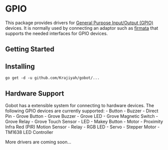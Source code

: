 # GPIO

This package provides drivers for [General Purpose Input/Output (GPIO)](https://en.wikipedia.org/wiki/General_Purpose_Input/Output) devices. It is normally used by connecting an adaptor such as [firmata](https://github.com/Krajiyah/gobot/platforms/firmata) that supports the needed interfaces for GPIO devices.

## Getting Started

## Installing
```
go get -d -u github.com/Krajiyah/gobot/...
```

## Hardware Support
Gobot has a extensible system for connecting to hardware devices. The following GPIO devices are currently supported:
	- Button
	- Buzzer
	- Direct Pin
	- Grove Button
	- Grove Buzzer
	- Grove LED
	- Grove Magnetic Switch
	- Grove Relay
	- Grove Touch Sensor
	- LED
	- Makey Button
	- Motor
	- Proximity Infra Red (PIR) Motion Sensor
	- Relay
	- RGB LED
	- Servo
	- Stepper Motor
	- TM1638 LED Controller

More drivers are coming soon...
